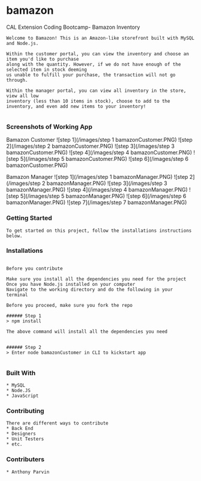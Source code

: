 # bamazon
CAL Extension Coding Bootcamp- Bamazon Inventory

 ```
Welcome to Bamazon! This is an Amazon-like storefront built with MySQL and Node.js. 

Within the customer portal, you can view the inventory and choose an item you'd like to purchase
along with the quantity. However, if we do not have enough of the selected item in stock deeming 
us unable to fulfill your purchase, the transaction will not go through.

Within the manager portal, you can view all inventory in the store, view all low
inventory (less than 10 items in stock), choose to add to the inventory, and even add new items to your inventory! 


 ```

### Screenshots of Working App

Bamazon Customer
![step 1](/images/step 1 bamazonCustomer.PNG)
![step 2](/images/step 2 bamazonCustomer.PNG)
![step 3](/images/step 3 bamazonCustomer.PNG)
![step 4](/images/step 4 bamazonCustomer.PNG)
![step 5](/images/step 5 bamazonCustomer.PNG)
![step 6](/images/step 6 bamazonCustomer.PNG)

Bamazon Manager
![step 1](/images/step 1 bamazonManager.PNG)
![step 2](/images/step 2 bamazonManager.PNG)
![step 3](/images/step 3 bamazonManager.PNG)
![step 4](/images/step 4 bamazonManager.PNG)
![step 5](/images/step 5 bamazonManager.PNG)
![step 6](/images/step 6 bamazonManager.PNG)
![step 7](/images/step 7 bamazonManager.PNG)


### Getting Started

```
To get started on this project, follow the installations instructions below.
```


### Installations
``` Installing

Before you contribute

Make sure you install all the dependencies you need for the project
Once you have Node.js installed on your computer
Navigate to the working directory and do the following in your terminal

Before you proceed, make sure you fork the repo

###### Step 1
> npm install

The above command will install all the dependencies you need


###### Step 2
> Enter node bamazonCustomer in CLI to kickstart app


```


### Built With

```
* MySQL
* Node.JS
* JavaScript

```

### Contributing

```
There are different ways to contribute
* Back End
* Designers
* Unit Testers
* etc.
```

### Contributers

```
* Anthony Parvin
```


